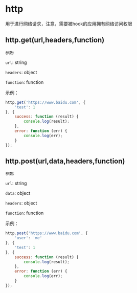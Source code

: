 # http

用于进行网络请求，注意，需要被hook的应用拥有网络访问权限

## http.get(url,headers,function)

`参数`:

`url`: string

`headers`: object

`function`: function

示例：

```js
http.get('https://www.baidu.com', {
    'test': 1
}, {
    success: function (result) {
        console.log(result);
    },
    error: function (err) {
        console.log(err);
    }
});
```

## http.post(url,data,headers,function)

`参数`:

`url`: string

`data`: object

`headers`: object

`function`: function

示例：

```js
http.post('https://www.baidu.com', {
    'user': 'me'
}, {
    'test': 1
}, {
    success: function (result) {
        console.log(result);
    },
    error: function (err) {
        console.log(err);
    }
});
